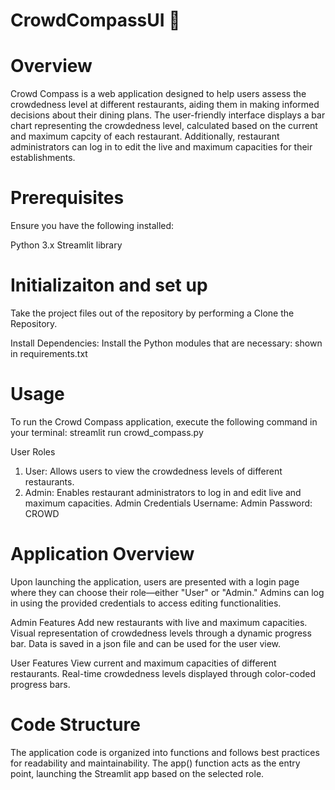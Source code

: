 # CrowdCompassUI 🧭 
# Overview
Crowd Compass is a web application designed to help users assess the crowdedness level at different restaurants, aiding them in making informed decisions about their dining plans. The user-friendly interface displays a bar chart representing the crowdedness level, calculated based on the current and maximum capcity of each restaurant. Additionally, restaurant administrators can log in to edit the live and maximum capacities for their establishments.

# Prerequisites 
Ensure you have the following installed:

Python 3.x
Streamlit library 

# Initializaiton and set up
Take the project files out of the repository by performing a Clone the Repository.

Install Dependencies: Install the Python modules that are necessary: shown in requirements.txt

# Usage

To run the Crowd Compass application, execute the following command in your terminal: streamlit run crowd_compass.py

User Roles
1. User:
Allows users to view the crowdedness levels of different restaurants.
2. Admin:
Enables restaurant administrators to log in and edit live and maximum capacities.
Admin Credentials
Username: Admin
Password: CROWD

# Application Overview

Upon launching the application, users are presented with a login page where they can choose their role—either "User" or "Admin." Admins can log in using the provided credentials to access editing functionalities.

Admin Features
Add new restaurants with live and maximum capacities.
Visual representation of crowdedness levels through a dynamic progress bar.
Data is saved in a json file and can be used for the user view.

User Features
View current and maximum capacities of different restaurants.
Real-time crowdedness levels displayed through color-coded progress bars.

# Code Structure

The application code is organized into functions and follows best practices for readability and maintainability. The app() function acts as the entry point, launching the Streamlit app based on the selected role. 



